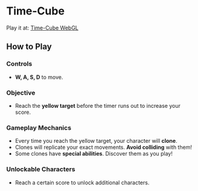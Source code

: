 # Time-Cube

Play it at: [Time-Cube WebGL](https://angry-alpaca.itch.io/time-cube-webgl)

## How to Play

### Controls
- **W, A, S, D** to move.

### Objective
- Reach the **yellow target** before the timer runs out to increase your score.

### Gameplay Mechanics
- Every time you reach the yellow target, your character will **clone**.
- Clones will replicate your exact movements. **Avoid colliding** with them!
- Some clones have **special abilities**. Discover them as you play!

### Unlockable Characters
- Reach a certain score to unlock additional characters.
